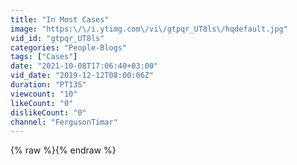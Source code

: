 ```yaml
---
title: "In Most Cases"
image: "https:\/\/i.ytimg.com\/vi\/gtpqr_UT8ls\/hqdefault.jpg"
vid_id: "gtpqr_UT8ls"
categories: "People-Blogs"
tags: ["Cases"]
date: "2021-10-08T17:06:40+03:00"
vid_date: "2019-12-12T08:00:06Z"
duration: "PT13S"
viewcount: "10"
likeCount: "0"
dislikeCount: "0"
channel: "FergusonTimar"
---
```

{% raw %}{% endraw %}
